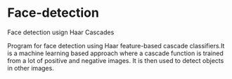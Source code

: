 # Face-detection
Face detection usign Haar Cascades

Program for face detection using Haar feature-based cascade classifiers.It is a machine learning based approach where a cascade function is trained from a lot of positive and negative images. It is then used to detect objects in other images.
